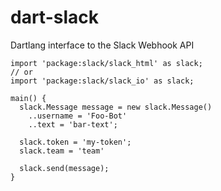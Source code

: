dart-slack
==========

Dartlang interface to the Slack Webhook API



    import 'package:slack/slack_html' as slack;
    // or 
    import 'package:slack/slack_io' as slack;
    
    main() {
      slack.Message message = new slack.Message()
        ..username = 'Foo-Bot'
        ..text = 'bar-text';
      
      slack.token = 'my-token';
      slack.team = 'team'
      
      slack.send(message);
    }
